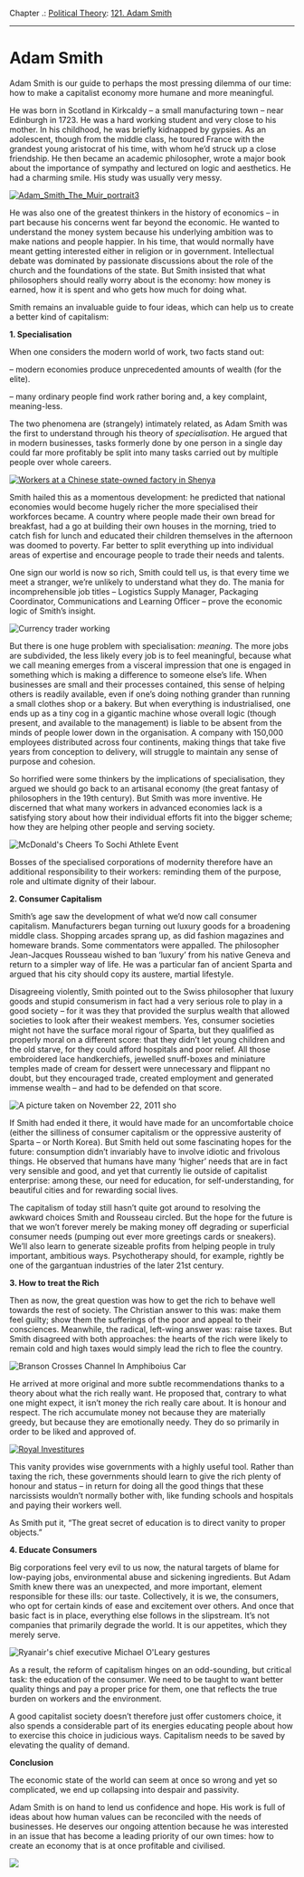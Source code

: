 Chapter .: [Political Theory](https://www.theschooloflife.com/thebookoflife/category/leisure/political-theory/): [121. Adam Smith](https://www.theschooloflife.com/thebookoflife/the-great-philosophers-adam-smith/)

* * *

# Adam Smith

Adam Smith is our guide to perhaps the most pressing dilemma of our time: how to make a capitalist economy more humane and more meaningful.

He was born in Scotland in Kirkcaldy – a small manufacturing town – near Edinburgh in 1723. He was a hard working student and very close to his mother. In his childhood, he was briefly kidnapped by gypsies. As an adolescent, though from the middle class, he toured France with the grandest young aristocrat of his time, with whom he’d struck up a close friendship. He then became an academic philosopher, wrote a major book about the importance of sympathy and lectured on logic and aesthetics. He had a charming smile. His study was usually very messy.

[![Adam_Smith_The_Muir_portrait3](https://www.theschooloflife.com/thebookoflife/wp-content/uploads/2014/11/Adam_Smith_The_Muir_portrait3.jpg)](http://www.thebookoflife.org/wp-content/uploads/2014/11/Adam_Smith_The_Muir_portrait3.jpg)

He was also one of the greatest thinkers in the history of economics – in part because his concerns went far beyond the economic. He wanted to understand the money system because his underlying ambition was to make nations and people happier. In his time, that would normally have meant getting interested either in religion or in government. Intellectual debate was dominated by passionate discussions about the role of the church and the foundations of the state. But Smith insisted that what philosophers should really worry about is the economy: how money is earned, how it is spent and who gets how much for doing what.

Smith remains an invaluable guide to four ideas, which can help us to create a better kind of capitalism:

**1. Specialisation**

When one considers the modern world of work, two facts stand out:

– modern economies produce unprecedented amounts of wealth (for the elite).

– many ordinary people find work rather boring and, a key complaint, meaning-less.

The two phenomena are (strangely) intimately related, as Adam Smith was the first to understand through his theory of _specialisation_. He argued that in modern businesses, tasks formerly done by one person in a single day could far more profitably be split into many tasks carried out by multiple people over whole careers.

[![Workers at a Chinese state-owned factory in Shenya](https://www.theschooloflife.com/thebookoflife/wp-content/uploads/2014/11/51344464.jpg)](http://www.thebookoflife.org/wp-content/uploads/2014/11/51344464.jpg)

Smith hailed this as a momentous development: he predicted that national economies would become hugely richer the more specialised their workforces became. A country where people made their own bread for breakfast, had a go at building their own houses in the morning, tried to catch fish for lunch and educated their children themselves in the afternoon was doomed to poverty. Far better to split everything up into individual areas of expertise and encourage people to trade their needs and talents.

One sign our world is now so rich, Smith could tell us, is that every time we meet a stranger, we’re unlikely to understand what they do. The mania for incomprehensible job titles – Logistics Supply Manager, Packaging Coordinator, Communications and Learning Officer – prove the economic logic of Smith’s insight.

![Currency trader working](https://www.theschooloflife.com/thebookoflife/wp-content/uploads/2014/09/163307619.jpg)

But there is one huge problem with specialisation: _meaning_. The more jobs are subdivided, the less likely every job is to feel meaningful, because what we call meaning emerges from a visceral impression that one is engaged in something which is making a difference to someone else’s life. When businesses are small and their processes contained, this sense of helping others is readily available, even if one’s doing nothing grander than running a small clothes shop or a bakery. But when everything is industrialised, one ends up as a tiny cog in a gigantic machine whose overall logic (though present, and available to the management) is liable to be absent from the minds of people lower down in the organisation. A company with 150,000 employees distributed across four continents, making things that take five years from conception to delivery, will struggle to maintain any sense of purpose and cohesion.

So horrified were some thinkers by the implications of specialisation, they argued we should go back to an artisanal economy (the great fantasy of philosophers in the 19th century). But Smith was more inventive. He discerned that what many workers in advanced economies lack is a satisfying story about how their individual efforts fit into the bigger scheme; how they are helping other people and serving society.

![McDonald's Cheers To Sochi Athlete Event](https://www.theschooloflife.com/thebookoflife/wp-content/uploads/2014/09/467206375.jpg)

Bosses of the specialised corporations of modernity therefore have an additional responsibility to their workers: reminding them of the purpose, role and ultimate dignity of their labour.

**2. Consumer Capitalism**

Smith’s age saw the development of what we’d now call consumer capitalism. Manufacturers began turning out luxury goods for a broadening middle class. Shopping arcades sprang up, as did fashion magazines and homeware brands. Some commentators were appalled. The philosopher Jean-Jacques Rousseau wished to ban ‘luxury’ from his native Geneva and return to a simpler way of life. He was a particular fan of ancient Sparta and argued that his city should copy its austere, martial lifestyle.

Disagreeing violently, Smith pointed out to the Swiss philosopher that luxury goods and stupid consumerism in fact had a very serious role to play in a good society – for it was they that provided the surplus wealth that allowed societies to look after their weakest members. Yes, consumer societies might not have the surface moral rigour of Sparta, but they qualified as properly moral on a different score: that they didn’t let young children and the old starve, for they could afford hospitals and poor relief. All those embroidered lace handkerchiefs, jewelled snuff-boxes and miniature temples made of cream for dessert were unnecessary and flippant no doubt, but they encouraged trade, created employment and generated immense wealth – and had to be defended on that score.

![A picture taken on November 22, 2011 sho](https://www.theschooloflife.com/thebookoflife/wp-content/uploads/2014/09/133923665.jpg)

If Smith had ended it there, it would have made for an uncomfortable choice (either the silliness of consumer capitalism or the oppressive austerity of Sparta – or North Korea). But Smith held out some fascinating hopes for the future: consumption didn’t invariably have to involve idiotic and frivolous things. He observed that humans have many ‘higher’ needs that are in fact very sensible and good, and yet that currently lie outside of capitalist enterprise: among these, our need for education, for self-understanding, for beautiful cities and for rewarding social lives.

The capitalism of today still hasn’t quite got around to resolving the awkward choices Smith and Rousseau circled. But the hope for the future is that we won’t forever merely be making money off degrading or superficial consumer needs (pumping out ever more greetings cards or sneakers). We’ll also learn to generate sizeable profits from helping people in truly important, ambitious ways. Psychotherapy should, for example, rightly be one of the gargantuan industries of the later 21st century.

**3. How to treat the Rich**

Then as now, the great question was how to get the rich to behave well towards the rest of society. The Christian answer to this was: make them feel guilty; show them the sufferings of the poor and appeal to their consciences. Meanwhile, the radical, left-wing answer was: raise taxes. But Smith disagreed with both approaches: the hearts of the rich were likely to remain cold and high taxes would simply lead the rich to flee the country.

![Branson Crosses Channel In Amphiboius Car](https://www.theschooloflife.com/thebookoflife/wp-content/uploads/2014/09/50959509.jpg)

He arrived at more original and more subtle recommendations thanks to a theory about what the rich really want. He proposed that, contrary to what one might expect, it isn’t money the rich really care about. It is honour and respect. The rich accumulate money not because they are materially greedy, but because they are emotionally needy. They do so primarily in order to be liked and approved of.

[![Royal Investitures](https://www.theschooloflife.com/thebookoflife/wp-content/uploads/2014/10/obe.jpg)](http://www.thebookoflife.org/wp-content/uploads/2014/10/obe.jpg)

This vanity provides wise governments with a highly useful tool. Rather than taxing the rich, these governments should learn to give the rich plenty of honour and status – in return for doing all the good things that these narcissists wouldn’t normally bother with, like funding schools and hospitals and paying their workers well.

As Smith put it, “The great secret of education is to direct vanity to proper objects.”

**4. Educate Consumers**

Big corporations feel very evil to us now, the natural targets of blame for low-paying jobs, environmental abuse and sickening ingredients. But Adam Smith knew there was an unexpected, and more important, element responsible for these ills: our taste. Collectively, it is we, the consumers, who opt for certain kinds of ease and excitement over others. And once that basic fact is in place, everything else follows in the slipstream. It’s not companies that primarily degrade the world. It is our appetites, which they merely serve.

![Ryanair's chief executive Michael O'Leary gestures](https://www.theschooloflife.com/thebookoflife/wp-content/uploads/2014/09/52015892.jpg)

As a result, the reform of capitalism hinges on an odd-sounding, but critical task: the education of the consumer. We need to be taught to want better quality things and pay a proper price for them, one that reflects the true burden on workers and the environment.

A good capitalist society doesn’t therefore just offer customers choice, it also spends a considerable part of its energies educating people about how to exercise this choice in judicious ways. Capitalism needs to be saved by elevating the quality of demand.

**Conclusion**

The economic state of the world can seem at once so wrong and yet so complicated, we end up collapsing into despair and passivity.

Adam Smith is on hand to lend us confidence and hope. His work is full of ideas about how human values can be reconciled with the needs of businesses. He deserves our ongoing attention because he was interested in an issue that has become a leading priority of our own times: how to create an economy that is at once profitable and civilised.

[![](https://img.youtube.com/vi/ejJRhn53X2M/0.jpg)](//www.youtube.com/embed/ejJRhn53X2M '')
